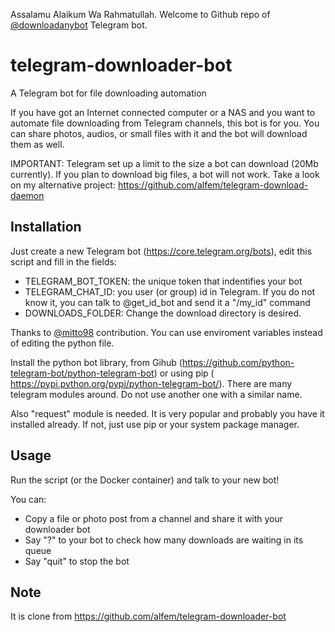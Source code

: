 Assalamu Alaikum Wa Rahmatullah. Welcome to Github repo of [@downloadanybot](https://t.me/downloadanybot) Telegram bot.

# telegram-downloader-bot

A Telegram bot for file downloading automation 

If you have got an Internet connected computer or a NAS and you want to automate file downloading from Telegram channels, this bot is for you. You can share photos, audios, or small files with it and the bot will download them as well.

IMPORTANT: Telegram set up a limit to the size a bot can download (20Mb currently). If you plan to download big files, a bot will not work. Take a look on my alternative project:  https://github.com/alfem/telegram-download-daemon 

## Installation

Just create a new Telegram bot (https://core.telegram.org/bots), edit this script and fill in the fields: 

* TELEGRAM_BOT_TOKEN: the unique token that indentifies your bot 
* TELEGRAM_CHAT_ID: you user (or group) id in Telegram. If you do not know it, you can talk to @get_id_bot and send it a "/my_id" command  
* DOWNLOADS_FOLDER: Change the download directory is desired.

Thanks to [@mitto98](https://github.com/mitto98) contribution. You can use enviroment variables instead of editing the python file.

Install the python bot library, from Gihub (https://github.com/python-telegram-bot/python-telegram-bot) or using pip ( https://pypi.python.org/pypi/python-telegram-bot/). There are many telegram modules around. Do not use another one with a similar name.

Also "request" module is needed. It is very popular and probably you have it installed already. If not, just use pip or your system package manager.

## Usage

Run the script (or the Docker container) and talk to your new bot!

You can:

* Copy a file or photo post from a channel and share it with your downloader bot
* Say "?" to your bot to check how many downloads are waiting in its queue
* Say "quit" to stop the bot

## Note 

It is clone from https://github.com/alfem/telegram-downloader-bot 